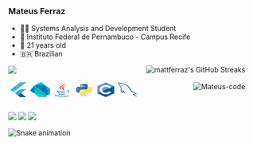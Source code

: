 ### Mateus Ferraz
- 👨‍💻 Systems Analysis and Development Student
- 🏢 Instituto Federal de Pernambuco - Campus Recife
- 🌠 21 years old
- 🇧🇷 Brazilian
<div style="display: flex; align-items: center; justify-content: space-between;">
  <img width="45%" src="https://github-readme-stats.vercel.app/api?username=mattferraz&show_icons=true&hide_border=true&theme=ayu-mirage&include_all_commits=true&count_private=true"/>
  <img width="45%" src="https://github-readme-streak-stats.herokuapp.com/?user=mattferraz&theme=ayu-mirage&hide_border=true&date_format=[Y.]n.j" alt="mattferraz's GitHub Streaks" />
</div>
<div style="display: inline_block"><br>
  <img align="center" alt="Mateus-Flutter" height="30" width="40" src="https://raw.githubusercontent.com/devicons/devicon/master/icons/flutter/flutter-original.svg">
  <img align="center" alt="Mateus-Dart" height="30" width="40" src="https://raw.githubusercontent.com/devicons/devicon/master/icons/dart/dart-original.svg">
  <img align="center" alt="Mateus-Java" height="30" width="40" src="https://raw.githubusercontent.com/devicons/devicon/master/icons/java/java-original.svg">
  <img align="center" alt="Mateus-Python" height="30" width="40" src="https://raw.githubusercontent.com/devicons/devicon/master/icons/python/python-original.svg">
  <img align="center" alt="Mateus-C" height="30" width="40" src="https://raw.githubusercontent.com/devicons/devicon/master/icons/c/c-original.svg">
  <img align="center" alt="Mateus-MySQL" height="30" width="40" src="https://raw.githubusercontent.com/devicons/devicon/master/icons/mysql/mysql-original.svg">
<!--   <img align="right" alt="Mateus-code" height="132" width="132" src="https://media.giphy.com/media/VTtANKl0beDFQRLDTh/giphy.gif"> -->
  <img align="right" alt="Mateus-code" height="132" width="132" src="https://media.giphy.com/media/24652QfeZzNIPzoH36/giphy.gif">
</div>

  ##

<div> 
  <a href="https://www.linkedin.com/in/mateushsferraz" target="_blank"><img src="https://img.shields.io/badge/LinkedIn-%23333?style=for-the-badge&logo=linkedin&logoColor=white" target="_blank"></a>
  <a href = "https://t.me/mattferraz"><img src="https://img.shields.io/badge/Telegram-%23333?style=for-the-badge&logo=telegram&logoColor=white"></a>
  <a href = "mailto:mtshs.ferraz@gmail.com"><img src="https://img.shields.io/badge/-Gmail-%23333?style=for-the-badge&logo=gmail&logoColor=white" target="_blank"></a>
  
  ![Snake animation](https://github.com/mattferraz/mattferraz/blob/output/github-contribution-grid-snake.svg)
  
<div/>
